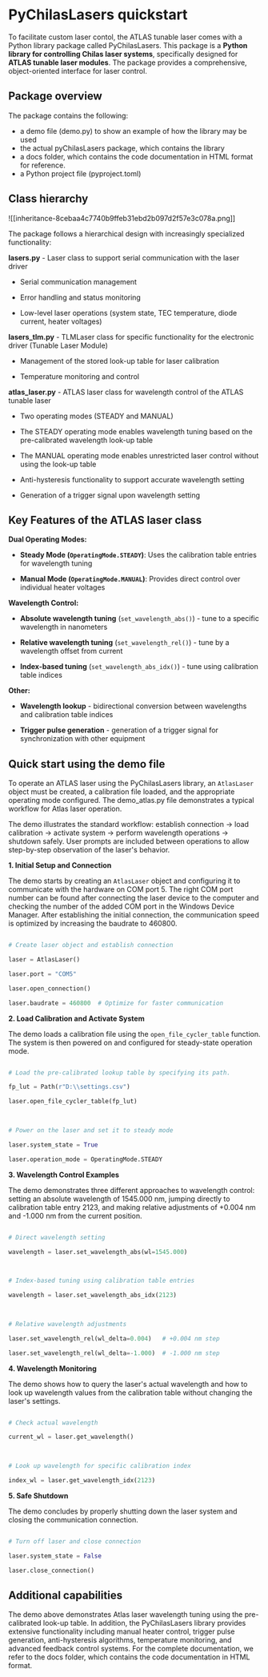 # PyChilasLasers quickstart

To facilitate custom laser contol, the ATLAS tunable laser comes with a Python library package called PyChilasLasers. This package is a **Python library for controlling Chilas laser systems**, specifically designed for **ATLAS tunable laser modules**. The package provides a comprehensive, object-oriented interface for laser control.

  

## Package overview

The package contains the following:

- a demo file (demo.py) to show an example of how the library may be used
- the actual pyChilasLasers package, which contains the library
- a docs folder, which contains the code documentation in HTML format for reference.
- a Python project file (pyproject.toml)

  

## Class hierarchy

![[inheritance-8cebaa4c7740b9ffeb31ebd2b097d2f57e3c078a.png]]

  

The package follows a hierarchical design with increasingly specialized functionality:

  

**lasers.py** - Laser class to support serial communication with the laser driver

- Serial communication management

- Error handling and status monitoring

- Low-level laser operations (system state, TEC temperature, diode current, heater voltages)

  

**lasers_tlm.py** - TLMLaser class for specific functionality for the electronic driver (Tunable Laser Module)

- Management of the stored look-up table for laser calibration

- Temperature monitoring and control

  

**atlas_laser.py** - ATLAS laser class for wavelength control of the ATLAS tunable laser

- Two operating modes (STEADY and MANUAL)

- The STEADY operating mode enables wavelength tuning based on the pre-calibrated wavelength look-up table

- The MANUAL operating mode enables unrestricted laser control without using the look-up table

- Anti-hysteresis functionality to support accurate wavelength setting

- Generation of a trigger signal upon wavelength setting

  
  

## Key Features of the ATLAS laser class

  

**Dual Operating Modes:**

- **Steady Mode (`OperatingMode.STEADY`)**: Uses the calibration table entries for wavelength tuning

- **Manual Mode (`OperatingMode.MANUAL`)**: Provides direct control over individual heater voltages

  

**Wavelength Control:**

- **Absolute wavelength tuning** (`set_wavelength_abs()`) - tune to a specific wavelength in nanometers

- **Relative wavelength tuning** (`set_wavelength_rel()`) - tune by a wavelength offset from current

- **Index-based tuning** (`set_wavelength_abs_idx()`) - tune using calibration table indices

  

**Other:**

- **Wavelength lookup** - bidirectional conversion between wavelengths and calibration table indices

- **Trigger pulse generation** - generation of a trigger signal for synchronization with other equipment

  

## Quick start using the demo file

  

To operate an ATLAS laser using the PyChilasLasers library, an `AtlasLaser` object must be created, a calibration file loaded, and the appropriate operating mode configured. The demo_atlas.py file demonstrates a typical workflow for Atlas laser operation.

The demo illustrates the standard workflow: establish connection → load calibration → activate system → perform wavelength operations → shutdown safely. User prompts are included between operations to allow step-by-step observation of the laser's behavior.

  

**1. Initial Setup and Connection**

The demo starts by creating an `AtlasLaser` object and configuring it to communicate with the hardware on COM port 5. The right COM port number can be found after connecting the laser device to the computer and checking the number of the added COM port in the Windows Device Manager. After establishing the initial connection, the communication speed is optimized by increasing the baudrate to 460800.

  

```python

# Create laser object and establish connection

laser = AtlasLaser()

laser.port = "COM5"

laser.open_connection()

laser.baudrate = 460800  # Optimize for faster communication

```

  

**2. Load Calibration and Activate System**

The demo loads a calibration file using the `open_file_cycler_table` function. The system is then powered on and configured for steady-state operation mode.

  

```python

# Load the pre-calibrated lookup table by specifying its path.

fp_lut = Path(r"D:\\settings.csv")

laser.open_file_cycler_table(fp_lut)

  

# Power on the laser and set it to steady mode

laser.system_state = True

laser.operation_mode = OperatingMode.STEADY

```

  

**3. Wavelength Control Examples**

The demo demonstrates three different approaches to wavelength control: setting an absolute wavelength of 1545.000 nm, jumping directly to calibration table entry 2123, and making relative adjustments of +0.004 nm and -1.000 nm from the current position.

  

```python

# Direct wavelength setting

wavelength = laser.set_wavelength_abs(wl=1545.000)

  

# Index-based tuning using calibration table entries

wavelength = laser.set_wavelength_abs_idx(2123)

  

# Relative wavelength adjustments

laser.set_wavelength_rel(wl_delta=0.004)   # +0.004 nm step

laser.set_wavelength_rel(wl_delta=-1.000)  # -1.000 nm step

```

  

**4. Wavelength Monitoring**

The demo shows how to query the laser's actual wavelength and how to look up wavelength values from the calibration table without changing the laser's settings.

  

```python

# Check actual wavelength

current_wl = laser.get_wavelength()

  

# Look up wavelength for specific calibration index

index_wl = laser.get_wavelength_idx(2123)

```

  

**5. Safe Shutdown**

The demo concludes by properly shutting down the laser system and closing the communication connection.

  

```python

# Turn off laser and close connection

laser.system_state = False

laser.close_connection()

```

  

## Additional capabilities

  

The demo above demonstrates Atlas laser wavelength tuning using the pre-calibrated look-up table. In addition, the PyChilasLasers library provides extensive functionality including manual heater control, trigger pulse generation, anti-hysteresis algorithms, temperature monitoring, and advanced feedback control systems. For the complete documentation, we refer to the docs folder, which contains the code documentation in HTML format.

